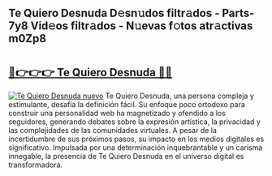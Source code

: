 ## Te Quiero Desnuda D𝚎sn𝚞dos filtr𝚊dos - Parts-7y8 Vid𝚎os filtr𝚊dos - N𝚞evas f𝚘tos atr𝚊ctivas m0Zp8

# <h2><a href="http://mb3884.tromn.icu/?c=Te+Quiero+Desnuda">🔗👉👉👉 Te Quiero Desnuda 🔗🔗</a></h2>

[![Te Quiero Desnuda nuevo](https://i.imgur.com/pEAQMta.gif)](http://mb3884.tromn.icu/?c=Te+Quiero+Desnuda)
Te Quiero Desnuda, una persona compleja y estimulante, desafía la definición fácil. Su enfoque poco ortodoxo para construir una personalidad web ha magnetizado y ofendido a los seguidores, generando debates sobre la expresión artística, la privacidad y las complejidades de las comunidades virtuales. A pesar de la incertidumbre de sus próximos pasos, su impacto en los medios digitales es significativo. Impulsada por una determinación inquebrantable y un carisma innegable, la presencia de Te Quiero Desnuda en el universo digital es transformadora.
